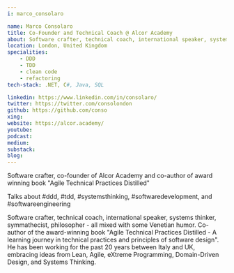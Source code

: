 ```yaml
---
i: marco_consolaro

name: Marco Consolaro
title: Co-Founder and Technical Coach @ Alcor Academy
about: Software crafter, technical coach, international speaker, systems thinker, symmathecist, philosopher
location: London, United Kingdom
specialities:
    - DDD
    - TDD
    - clean code
    - refactoring
tech-stack: .NET, C#, Java, SQL

linkedin: https://www.linkedin.com/in/consolaro/
twitter: https://twitter.com/consolondon
github: https://github.com/conso
xing:
website: https://alcor.academy/
youtube:
podcast:
medium:
substack:
blog:
---
```


Software crafter, co-founder of Alcor Academy and co-author of award winning book "Agile Technical Practices Distilled"

Talks about #ddd, #tdd, #systemsthinking, #softwaredevelopment, and #softwareengineering

Software crafter, technical coach, international speaker, systems thinker, symmathecist, philosopher - all mixed with some Venetian humor. Co-author of the award-winning book "Agile Technical Practices Distilled - A learning journey in technical practices and principles of software design". He has been working for the past 20 years between Italy and UK, embracing ideas from Lean, Agile, eXtreme Programming, Domain-Driven Design, and Systems Thinking.
